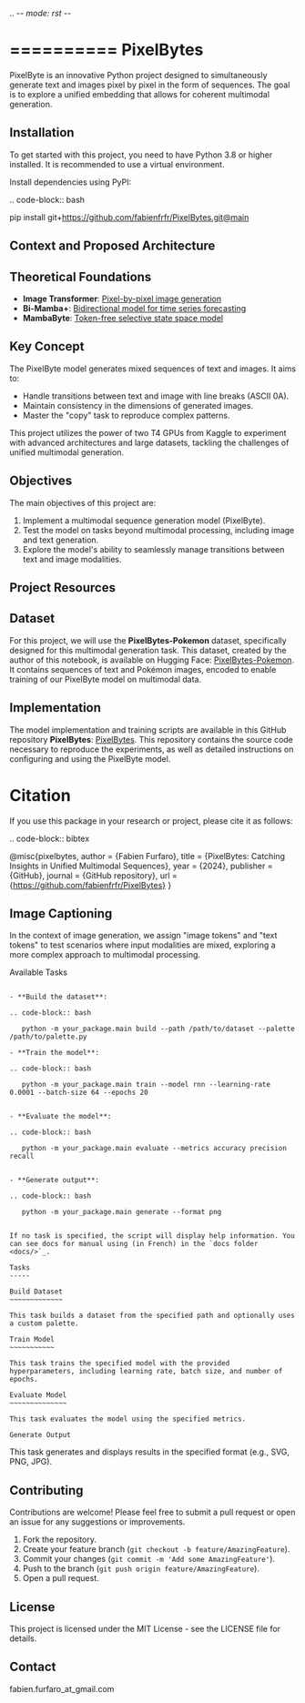 .. -*- mode: rst -*-

==========
PixelBytes
==========

PixelByte is an innovative Python project designed to simultaneously generate text and images pixel by pixel in the form of sequences. The goal is to explore a unified embedding that allows for coherent multimodal generation.


Installation
------------

To get started with this project, you need to have Python 3.8 or higher installed. It is recommended to use a virtual environment.


Install dependencies using PyPI:

.. code-block:: bash

   pip install git+https://github.com/fabienfrfr/PixelBytes.git@main



Context and Proposed Architecture
----------------------------------

Theoretical Foundations
----------------

- **Image Transformer**: [Pixel-by-pixel image generation](https://arxiv.org/abs/1802.05751)
- **Bi-Mamba+**: [Bidirectional model for time series forecasting](https://arxiv.org/abs/2404.15772)
- **MambaByte**: [Token-free selective state space model](https://arxiv.org/abs/2401.13660)

Key Concept
----------------

The PixelByte model generates mixed sequences of text and images. It aims to:
- Handle transitions between text and image with line breaks (ASCII 0A).
- Maintain consistency in the dimensions of generated images.
- Master the "copy" task to reproduce complex patterns.

This project utilizes the power of two T4 GPUs from Kaggle to experiment with advanced architectures and large datasets, tackling the challenges of unified multimodal generation.

Objectives
---------

The main objectives of this project are:

1. Implement a multimodal sequence generation model (PixelByte).
2. Test the model on tasks beyond multimodal processing, including image and text generation.
3. Explore the model's ability to seamlessly manage transitions between text and image modalities.

Project Resources
-----------------

Dataset
----------------

For this project, we will use the **PixelBytes-Pokemon** dataset, specifically designed for this multimodal generation task. This dataset, created by the author of this notebook, is available on Hugging Face: [PixelBytes-Pokemon](https://huggingface.co/datasets/ffurfaro/PixelBytes-Pokemon). It contains sequences of text and Pokémon images, encoded to enable training of our PixelByte model on multimodal data.

Implementation
----------------

The model implementation and training scripts are available in this GitHub repository **PixelBytes**: [PixelBytes](https://github.com/fabienfrfr/PixelBytes). This repository contains the source code necessary to reproduce the experiments, as well as detailed instructions on configuring and using the PixelByte model.


Citation
========

If you use this package in your research or project, please cite it as follows:

.. code-block:: bibtex

   @misc{pixelbytes,
   author = {Fabien Furfaro},
   title = {PixelBytes: Catching Insights in Unified Multimodal Sequences},
   year = {2024},
   publisher = {GitHub},
   journal = {GitHub repository},
   url = {https://github.com/fabienfrfr/PixelBytes}
   }


Image Captioning
----------------

In the context of image generation, we assign "image tokens" and "text tokens" to test scenarios where input modalities are mixed, exploring a more complex approach to multimodal processing.


Available Tasks
~~~~~~~~~~~~~~~

- **Build the dataset**:

.. code-block:: bash

   python -m your_package.main build --path /path/to/dataset --palette /path/to/palette.py

- **Train the model**:

.. code-block:: bash

   python -m your_package.main train --model rnn --learning-rate 0.0001 --batch-size 64 --epochs 20


- **Evaluate the model**:

.. code-block:: bash

   python -m your_package.main evaluate --metrics accuracy precision recall


- **Generate output**:

.. code-block:: bash

   python -m your_package.main generate --format png


If no task is specified, the script will display help information. You can see docs for manual using (in French) in the `docs folder <docs/>`_.

Tasks
-----

Build Dataset
~~~~~~~~~~~~~

This task builds a dataset from the specified path and optionally uses a custom palette.

Train Model
~~~~~~~~~~~

This task trains the specified model with the provided hyperparameters, including learning rate, batch size, and number of epochs.

Evaluate Model
~~~~~~~~~~~~~~

This task evaluates the model using the specified metrics.

Generate Output
~~~~~~~~~~~~~~~

This task generates and displays results in the specified format (e.g., SVG, PNG, JPG).


Contributing
------------

Contributions are welcome! Please feel free to submit a pull request or open an issue for any suggestions or improvements.

1. Fork the repository.
2. Create your feature branch (``git checkout -b feature/AmazingFeature``).
3. Commit your changes (``git commit -m 'Add some AmazingFeature'``).
4. Push to the branch (``git push origin feature/AmazingFeature``).
5. Open a pull request.

License
-------

This project is licensed under the MIT License - see the LICENSE file for details.

Contact
-------

fabien.furfaro_at_gmail.com
